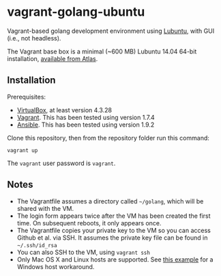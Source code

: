 # vagrant-golang-ubuntu

Vagrant-based golang development environment using [Lubuntu](http://lubuntu.net/), with GUI (i.e., not headless).

The Vagrant base box is a minimal (~600 MB) Lubuntu 14.04 64-bit installation, [available from Atlas](https://atlas.hashicorp.com/halvards/boxes/lubuntu64).

## Installation

Prerequisites:

* [VirtualBox](https://www.virtualbox.org/wiki/Downloads), at least version 4.3.28
* [Vagrant](https://vagrantup.com/downloads.html). This has been tested using version 1.7.4
* [Ansible](https://github.com/ansible/ansible). This has been tested using version 1.9.2

Clone this repository, then from the repository folder run this command:

    vagrant up

The `vagrant` user password is `vagrant`.

## Notes

* The Vagrantfile assumes a directory called `~/golang`, which will be shared with the VM.
* The login form appears twice after the VM has been created the first time. On subsequent reboots, it only appears once.
* The Vagrantfile copies your private key to the VM so you can access Github et al. via SSH. It assumes the private key file can be found in `~/.ssh/id_rsa`
* You can also SSH to the VM, using `vagrant ssh`
* Only Mac OS X and Linux hosts are supported. See [this example](https://github.com/halvards/vagrant-vm/blob/ansible/nodejs-ubuntu64/Vagrantfile) for a Windows host workaround.

